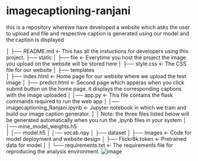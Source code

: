 # imagecaptioning-ranjani
this is a repository wherewe have developed a website which asks the user to upload and file and respective caption is generated using our model and the caption is
displayed

│
├── README.md <- This has all the instuctions for developers using this project.
├── static
│   ├── file  <- Everytime you host the project the image you upload on the website will be stored here
│   ├── style.css <- The CSS file for our website
│ 
├── templates           
│   ├── index.html   <- Home page for our website where we upload the test image
│   ├── predict.html <- Second page which apperas when you click submit button on the home page. it displays the corresponding captions with the image uploaded
│ 
│── app.py <- This file contains the flask commands required to run the web app
│
│── imagecaptioning_Ranjani.ipynb  <- Jupyter notebook in which we train and build our image caption generator.
│
│ Note: the three files listed below will be generated automatically when you run the ,ipynb files in your system
│
│── mine_model_weights.h5     
│
│── model.h5 
│
│── vocab.npy
│
├── dataset 
│   ├── Images               <- Code for model deployment and website design
│   ├── Flickr8k.token       <- Pretrained data for model
│
│
└── requirements.txt   <- The requirements file for reproducing the analysis environment.
![image](https://user-images.githubusercontent.com/118736385/203057204-2e2efecf-7e44-4c8c-b161-4023d86a97df.png)
